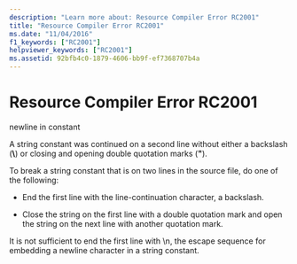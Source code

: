 ```yaml
---
description: "Learn more about: Resource Compiler Error RC2001"
title: "Resource Compiler Error RC2001"
ms.date: "11/04/2016"
f1_keywords: ["RC2001"]
helpviewer_keywords: ["RC2001"]
ms.assetid: 92bfb4c0-1879-4606-bb9f-ef7368707b4a
---
```

# Resource Compiler Error RC2001

newline in constant

A string constant was continued on a second line without either a backslash (**\\**) or closing and opening double quotation marks (**"**).

To break a string constant that is on two lines in the source file, do one of the following:

- End the first line with the line-continuation character, a backslash.

- Close the string on the first line with a double quotation mark and open the string on the next line with another quotation mark.

It is not sufficient to end the first line with \n, the escape sequence for embedding a newline character in a string constant.
